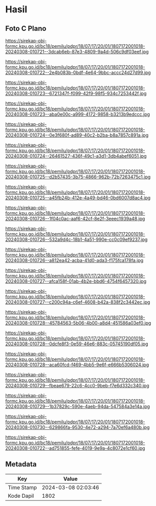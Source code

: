 # Hasil

## Foto C Plano

https://sirekap-obj-formc.kpu.go.id/bc18/pemilu/pdpr/18/07/17/20/01/1807172001018-20240308-010721--3dcab6eb-87e3-4809-9a4d-506c9df03eef.jpg

https://sirekap-obj-formc.kpu.go.id/bc18/pemilu/pdpr/18/07/17/20/01/1807172001018-20240308-010722--2e4b083b-0bdf-4e64-9bbc-accc24d27d99.jpg

https://sirekap-obj-formc.kpu.go.id/bc18/pemilu/pdpr/18/07/17/20/01/1807172001018-20240308-010723--6721347f-f099-42f9-98f5-934c7253442f.jpg

https://sirekap-obj-formc.kpu.go.id/bc18/pemilu/pdpr/18/07/17/20/01/1807172001018-20240308-010723--aba0e00c-a999-4172-9858-b3213b9edccc.jpg

https://sirekap-obj-formc.kpu.go.id/bc18/pemilu/pdpr/18/07/17/20/01/1807172001018-20240308-010724--0e3f680f-ad89-40c2-b2ba-b8a7857c891a.jpg

https://sirekap-obj-formc.kpu.go.id/bc18/pemilu/pdpr/18/07/17/20/01/1807172001018-20240308-010724--26461527-436f-49c1-a3d1-3db4abef6051.jpg

https://sirekap-obj-formc.kpu.go.id/bc18/pemilu/pdpr/18/07/17/20/01/1807172001018-20240308-010725--d2b57435-3b75-4866-962b-72b7263475c1.jpg

https://sirekap-obj-formc.kpu.go.id/bc18/pemilu/pdpr/18/07/17/20/01/1807172001018-20240308-010725--a45fb24b-412e-4a49-bd46-0bd6007d8ac4.jpg

https://sirekap-obj-formc.kpu.go.id/bc18/pemilu/pdpr/18/07/17/20/01/1807172001018-20240308-010726--1f04c0ac-aaf6-42cf-8e2f-3eeec1939a48.jpg

https://sirekap-obj-formc.kpu.go.id/bc18/pemilu/pdpr/18/07/17/20/01/1807172001018-20240308-010726--532a9d4c-18b1-4a51-990e-cc0c09ef9237.jpg

https://sirekap-obj-formc.kpu.go.id/bc18/pemilu/pdpr/18/07/17/20/01/1807172001018-20240308-010726--a812ea42-acba-41d0-ada3-f175fca178fa.jpg

https://sirekap-obj-formc.kpu.go.id/bc18/pemilu/pdpr/18/07/17/20/01/1807172001018-20240308-010727--afca158f-01ab-4b2e-bbd6-4754f6457320.jpg

https://sirekap-obj-formc.kpu.go.id/bc18/pemilu/pdpr/18/07/17/20/01/1807172001018-20240308-010727--c200c94a-c6ef-4608-b42a-838f2c3442ec.jpg

https://sirekap-obj-formc.kpu.go.id/bc18/pemilu/pdpr/18/07/17/20/01/1807172001018-20240308-010728--45784563-5b06-4b00-a8d4-451586a03ef0.jpg

https://sirekap-obj-formc.kpu.go.id/bc18/pemilu/pdpr/18/07/17/20/01/1807172001018-20240308-010728--0dcfe8f3-0e59-46e6-883c-05745190df05.jpg

https://sirekap-obj-formc.kpu.go.id/bc18/pemilu/pdpr/18/07/17/20/01/1807172001018-20240308-010728--aca60fcd-f469-4bb5-9e6f-e666b5306024.jpg

https://sirekap-obj-formc.kpu.go.id/bc18/pemilu/pdpr/18/07/17/20/01/1807172001018-20240308-010729--fbeae679-22c6-4cc0-9beb-f7e6d332c340.jpg

https://sirekap-obj-formc.kpu.go.id/bc18/pemilu/pdpr/18/07/17/20/01/1807172001018-20240308-010729--1b37829c-590e-4aeb-94da-547584a3e14a.jpg

https://sirekap-obj-formc.kpu.go.id/bc18/pemilu/pdpr/18/07/17/20/01/1807172001018-20240308-010730--629866fa-9530-4e72-a294-7a70ef6a480b.jpg

https://sirekap-obj-formc.kpu.go.id/bc18/pemilu/pdpr/18/07/17/20/01/1807172001018-20240308-010722--ad751855-fefe-4019-9e9a-4c8072e1cf60.jpg


## Metadata

| Key        | Value               |
| ---------- | ------------------- |
| Time Stamp | 2024-03-08 02:03:46 |
| Kode Dapil | 1802                |



